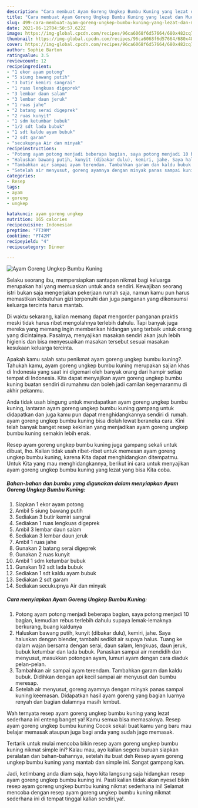 ```yaml
---
description: "Cara membuat Ayam Goreng Ungkep Bumbu Kuning yang lezat dan Mudah Dibuat"
title: "Cara membuat Ayam Goreng Ungkep Bumbu Kuning yang lezat dan Mudah Dibuat"
slug: 499-cara-membuat-ayam-goreng-ungkep-bumbu-kuning-yang-lezat-dan-mudah-dibuat
date: 2021-06-12T04:50:57.622Z
image: https://img-global.cpcdn.com/recipes/96ca6068f6d57664/680x482cq70/ayam-goreng-ungkep-bumbu-kuning-foto-resep-utama.jpg
thumbnail: https://img-global.cpcdn.com/recipes/96ca6068f6d57664/680x482cq70/ayam-goreng-ungkep-bumbu-kuning-foto-resep-utama.jpg
cover: https://img-global.cpcdn.com/recipes/96ca6068f6d57664/680x482cq70/ayam-goreng-ungkep-bumbu-kuning-foto-resep-utama.jpg
author: Sophie Barton
ratingvalue: 3.5
reviewcount: 12
recipeingredient:
- "1 ekor ayam potong"
- "5 siung bawang putih"
- "3 butir kemiri sangrai"
- "1 ruas lengkuas digeprek"
- "3 lembar daun salam"
- "3 lembar daun jeruk"
- "1 ruas jahe"
- "2 batang serai digeprek"
- "2 ruas kunyit"
- "1 sdm ketumbar bubuk"
- "1/2 sdt lada bubuk"
- "1 sdt kaldu ayam bubuk"
- "2 sdt garam"
- "secukupnya Air dan minyak"
recipeinstructions:
- "Potong ayam potong menjadi beberapa bagian, saya potong menjadi 10 bagian, kemudian rebus terlebih dahulu supaya lemak-lemaknya berkurang, buang kaldunya"
- "Haluskan bawang putih, kunyit (dibakar dulu), kemiri, jahe. Saya haluskan dengan blender, tambahi sedikit air supaya halus. Tuang ke dalam wajan bersama dengan serai, daun salam, lengkuas, daun jeruk, bubuk ketumbar dan lada bubuk. Panaskan sampai air mendidih dan menyusut, masukkan potongan ayam, lumuri ayam dengan cara diaduk pelan-pelan."
- "Tambahkan air sampai ayam terendam. Tambahkan garam dan kaldu bubuk. Didihkan dengan api kecil sampai air menyusut dan bumbu meresap."
- "Setelah air menyusut, goreng ayamnya dengan minyak panas sampai kuning keemasan. Didapatkan hasil ayam goreng yang bagian luarnya renyah dan bagian dalamnya masih lembut."
categories:
- Resep
tags:
- ayam
- goreng
- ungkep

katakunci: ayam goreng ungkep 
nutrition: 165 calories
recipecuisine: Indonesian
preptime: "PT39M"
cooktime: "PT42M"
recipeyield: "4"
recipecategory: Dinner

---
```



![Ayam Goreng Ungkep Bumbu Kuning](https://img-global.cpcdn.com/recipes/96ca6068f6d57664/680x482cq70/ayam-goreng-ungkep-bumbu-kuning-foto-resep-utama.jpg)

Selaku seorang ibu, mempersiapkan santapan nikmat bagi keluarga merupakan hal yang memuaskan untuk anda sendiri. Kewajiban seorang istri bukan saja mengerjakan pekerjaan rumah saja, namun kamu pun harus memastikan kebutuhan gizi terpenuhi dan juga panganan yang dikonsumsi keluarga tercinta harus mantab.

Di waktu  sekarang, kalian memang dapat mengorder panganan praktis meski tidak harus ribet mengolahnya terlebih dahulu. Tapi banyak juga mereka yang memang ingin memberikan hidangan yang terbaik untuk orang yang dicintainya. Pasalnya, menyajikan masakan sendiri akan jauh lebih higienis dan bisa menyesuaikan masakan tersebut sesuai masakan kesukaan keluarga tercinta. 



Apakah kamu salah satu penikmat ayam goreng ungkep bumbu kuning?. Tahukah kamu, ayam goreng ungkep bumbu kuning merupakan sajian khas di Indonesia yang saat ini digemari oleh banyak orang dari hampir setiap tempat di Indonesia. Kita dapat menyajikan ayam goreng ungkep bumbu kuning buatan sendiri di rumahmu dan boleh jadi camilan kegemaranmu di akhir pekanmu.

Anda tidak usah bingung untuk mendapatkan ayam goreng ungkep bumbu kuning, lantaran ayam goreng ungkep bumbu kuning gampang untuk didapatkan dan juga kamu pun dapat menghidangkannya sendiri di rumah. ayam goreng ungkep bumbu kuning bisa diolah lewat beraneka cara. Kini telah banyak banget resep kekinian yang menjadikan ayam goreng ungkep bumbu kuning semakin lebih enak.

Resep ayam goreng ungkep bumbu kuning juga gampang sekali untuk dibuat, lho. Kalian tidak usah ribet-ribet untuk memesan ayam goreng ungkep bumbu kuning, karena Kita dapat menghidangkan ditempatmu. Untuk Kita yang mau menghidangkannya, berikut ini cara untuk menyajikan ayam goreng ungkep bumbu kuning yang lezat yang bisa Kita coba.

<!--inarticleads1-->

##### Bahan-bahan dan bumbu yang digunakan dalam menyiapkan Ayam Goreng Ungkep Bumbu Kuning:

1. Siapkan 1 ekor ayam potong
1. Ambil 5 siung bawang putih
1. Sediakan 3 butir kemiri sangrai
1. Sediakan 1 ruas lengkuas digeprek
1. Ambil 3 lembar daun salam
1. Sediakan 3 lembar daun jeruk
1. Ambil 1 ruas jahe
1. Gunakan 2 batang serai digeprek
1. Gunakan 2 ruas kunyit
1. Ambil 1 sdm ketumbar bubuk
1. Gunakan 1/2 sdt lada bubuk
1. Sediakan 1 sdt kaldu ayam bubuk
1. Sediakan 2 sdt garam
1. Sediakan secukupnya Air dan minyak




<!--inarticleads2-->

##### Cara menyiapkan Ayam Goreng Ungkep Bumbu Kuning:

1. Potong ayam potong menjadi beberapa bagian, saya potong menjadi 10 bagian, kemudian rebus terlebih dahulu supaya lemak-lemaknya berkurang, buang kaldunya
1. Haluskan bawang putih, kunyit (dibakar dulu), kemiri, jahe. Saya haluskan dengan blender, tambahi sedikit air supaya halus. Tuang ke dalam wajan bersama dengan serai, daun salam, lengkuas, daun jeruk, bubuk ketumbar dan lada bubuk. Panaskan sampai air mendidih dan menyusut, masukkan potongan ayam, lumuri ayam dengan cara diaduk pelan-pelan.
1. Tambahkan air sampai ayam terendam. Tambahkan garam dan kaldu bubuk. Didihkan dengan api kecil sampai air menyusut dan bumbu meresap.
1. Setelah air menyusut, goreng ayamnya dengan minyak panas sampai kuning keemasan. Didapatkan hasil ayam goreng yang bagian luarnya renyah dan bagian dalamnya masih lembut.




Wah ternyata resep ayam goreng ungkep bumbu kuning yang lezat sederhana ini enteng banget ya! Kamu semua bisa memasaknya. Resep ayam goreng ungkep bumbu kuning Cocok sekali buat kamu yang baru mau belajar memasak ataupun juga bagi anda yang sudah jago memasak.

Tertarik untuk mulai mencoba bikin resep ayam goreng ungkep bumbu kuning nikmat simple ini? Kalau mau, ayo kalian segera buruan siapkan peralatan dan bahan-bahannya, setelah itu buat deh Resep ayam goreng ungkep bumbu kuning yang mantab dan simple ini. Sangat gampang kan. 

Jadi, ketimbang anda diam saja, hayo kita langsung saja hidangkan resep ayam goreng ungkep bumbu kuning ini. Pasti kalian tiidak akan nyesel bikin resep ayam goreng ungkep bumbu kuning nikmat sederhana ini! Selamat mencoba dengan resep ayam goreng ungkep bumbu kuning nikmat sederhana ini di tempat tinggal kalian sendiri,ya!.

